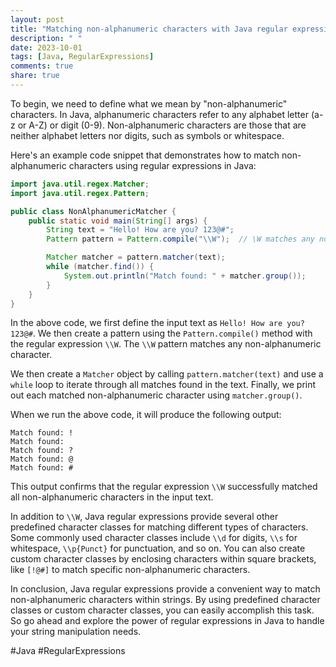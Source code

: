 ```yaml
---
layout: post
title: "Matching non-alphanumeric characters with Java regular expressions"
description: " "
date: 2023-10-01
tags: [Java, RegularExpressions]
comments: true
share: true
---
```


To begin, we need to define what we mean by "non-alphanumeric" characters. In Java, alphanumeric characters refer to any alphabet letter (a-z or A-Z) or digit (0-9). Non-alphanumeric characters are those that are neither alphabet letters nor digits, such as symbols or whitespace.

Here's an example code snippet that demonstrates how to match non-alphanumeric characters using regular expressions in Java:

```java
import java.util.regex.Matcher;
import java.util.regex.Pattern;

public class NonAlphanumericMatcher {
    public static void main(String[] args) {
        String text = "Hello! How are you? 123@#";
        Pattern pattern = Pattern.compile("\\W");  // \W matches any non-alphanumeric character

        Matcher matcher = pattern.matcher(text);
        while (matcher.find()) {
            System.out.println("Match found: " + matcher.group());
        }
    }
}
```

In the above code, we first define the input text as `Hello! How are you? 123@#`. We then create a pattern using the `Pattern.compile()` method with the regular expression `\\W`. The `\\W` pattern matches any non-alphanumeric character.

We then create a `Matcher` object by calling `pattern.matcher(text)` and use a `while` loop to iterate through all matches found in the text. Finally, we print out each matched non-alphanumeric character using `matcher.group()`.

When we run the above code, it will produce the following output:
```
Match found: !
Match found:  
Match found: ?
Match found: @
Match found: #
```

This output confirms that the regular expression `\\W` successfully matched all non-alphanumeric characters in the input text.

In addition to `\\W`, Java regular expressions provide several other predefined character classes for matching different types of characters. Some commonly used character classes include `\\d` for digits, `\\s` for whitespace, `\\p{Punct}` for punctuation, and so on. You can also create custom character classes by enclosing characters within square brackets, like `[!@#]` to match specific non-alphanumeric characters.

In conclusion, Java regular expressions provide a convenient way to match non-alphanumeric characters within strings. By using predefined character classes or custom character classes, you can easily accomplish this task. So go ahead and explore the power of regular expressions in Java to handle your string manipulation needs.

#Java #RegularExpressions